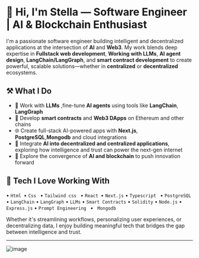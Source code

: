 # 👋 Hi, I'm Stella — Software Engineer | AI & Blockchain Enthusiast

I'm a passionate software engineer building intelligent and decentralized applications at the intersection of **AI** and **Web3**. My work blends deep expertise in **Fullstack web development**, **Working with LLMs**, **AI agent design**, **LangChain/LangGraph**, and **smart contract development** to create powerful, scalable solutions—whether in **centralized** or **decentralized** ecosystems.

## ⚒️ What I Do
- 🤖 Work with **LLMs** ,fine-tune **AI agents** using tools like **LangChain**, **LangGraph**
- 🔗 Develop **smart contracts** and **Web3 DApps** on Ethereum and other chains  
- 🌐 Create full-stack AI-powered apps with **Next.js**, **PostgreSQL**,**Mongodb** and cloud integrations
- 🤖 Integrate **AI into decentralized and centralized applications**, exploring how intelligence and trust can power the next-gen internet
- 🚀 Explore the convergence of **AI and blockchain** to push innovation forward  

## 🧠 Tech I Love Working With
• `Html `• `Css ` • `Tailwind css ` • `React `• `Next.js` • `Typescript ` • `PostgreSQL` • `LangChain` • `LangGraph` • `LLMs` • `Smart Contracts` • `Solidity` • `Node.js` • ` Express.js` • `Prompt Engineering ` • ` Mongodb`

Whether it's streamlining workflows, personalizing user experiences, or decentralizing data, I enjoy building meaningful tech that bridges the gap between intelligence and trust.

---
![image](https://github.com/user-attachments/assets/e40f88a8-364e-4089-9b0f-3d8e843af16c)

